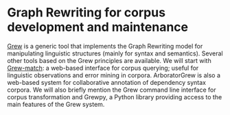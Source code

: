 # Graph Rewriting for corpus development and maintenance

[Grew](https://grew.fr) is a generic tool that implements the Graph Rewriting model for manipulating linguistic structures (mainly for syntax and semantics). Several other tools based on the Grew principles are available. We will start with [Grew-match](https://match.grew.fr): a web-based interface for corpus querying; useful for linguistic observations and error mining in corpora. ArboratorGrew is also a web-based system for collaborative annotation of dependency syntax corpora. We will also briefly mention the Grew command line interface for corpus transformation and Grewpy, a Python library providing access to the main features of the Grew system.